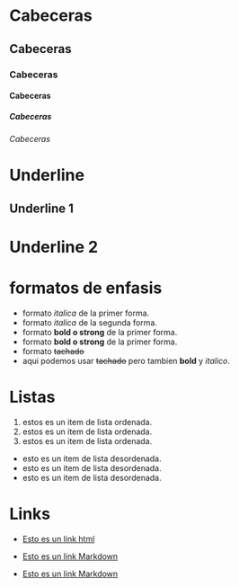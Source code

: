 # Cabeceras
## Cabeceras
### Cabeceras
#### Cabeceras
##### Cabeceras
###### Cabeceras

# Underline

Underline 1
-----------

Underline 2
===========

# formatos de enfasis
- formato *italica* de la primer forma.
- formato _italica_ de la segunda forma.
- formato **bold o strong** de la primer forma.
- formato __bold o strong__ de la primer forma.
- formato ~~tachado~~
- aqui podemos usar ~~tachado~~ pero tambien **bold** y *italico*.

# Listas
1. estos es un item de lista ordenada.
2. estos es un item de lista ordenada.
3. estos es un item de lista ordenada.

- esto es un item de lista desordenada.
- esto es un item de lista desordenada.
- esto es un item de lista desordenada.

# Links
- <a href="http://google.com">Esto es un link html<a>

- [Esto es un link Markdown](http://www.google.com)
- [Esto es un link Markdown](index.html)